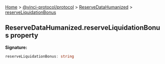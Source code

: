 [Home](./index.md) &gt; [@vinci-protocol/protocol](./protocol.md) &gt; [ReserveDataHumanized](./protocol.reservedatahumanized.md) &gt; [reserveLiquidationBonus](./protocol.reservedatahumanized.reserveliquidationbonus.md)

## ReserveDataHumanized.reserveLiquidationBonus property

<b>Signature:</b>

```typescript
reserveLiquidationBonus: string
```
